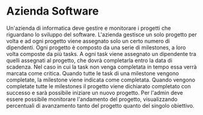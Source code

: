 # Azienda Software

Un'azienda di informatica deve gestire e monitorare i progetti che riguardano lo sviluppo del software.
L'azienda gestisce un solo progetto per volta e ad ogni progetto viene assegnato solo un certo numero di dipendenti.
Ogni progetto è composto da una serie di milestones, a loro volta composte da più tasks. A ogni task viene assegnato un dipendente tra quelli assegnati al progetto, che dovrà completarla entro la data di scadenza. Nel caso in cui la task non venga completata in tempo essa verrà marcata come critica.
Quando tutte le task di una milestone vengono completate, la milestone viene indicata come completata. Quando vengono completate tutte le milestones il progetto viene dichiarato completato con successo e sarà possibile iniziare un nuovo progetto.
Per l'admin deve essere possibile monitorare l'andamento del progetto, visualizzando percentuali di avanzamento tanto del progetto quanto del singolo obiettivo.
